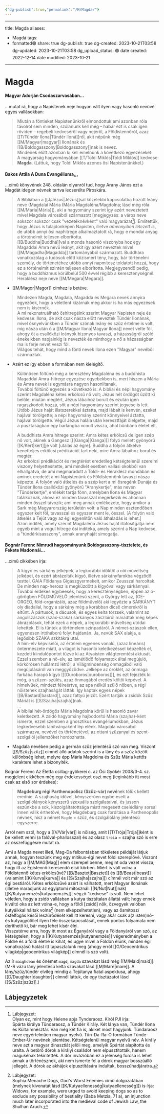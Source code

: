 ```yaml
---
{"dg-publish":true,"permalink":"/M/Magda/"}
---
```


---
title: Magda
aliases:
  - Magdá
tags:
  - formatted🟢
share: true
dg-publish: true
dg-created: 2023-10-21T03:58
dg-updated: 2023-10-21T03:58
dg_upload_status: 🟢
date created: 2022-12-14
date modified: 2023-10-21
---



# Magda

#### Magyar Adorján Csodaszarvasában...

...mutat rá, hogy a Napistenek neje hogyan vált ilyen vagy hasonló nevűvé egyes vallásokban:  
> Miután a föntieket Napistenünkről elmondottuk ami azonban róla távolról sem minden, szólanunk kell még – habár ezt is csak igen röviden – regebeli kedveséről vagy nejéről, a Földistennőről, azaz [[T/Tündér Ilona\|Tündér Iloná]]ról, akit népünk még [[M/Magyar\|magyar]] Ilonának és [[B/Boldogasszony\|Boldogasszony]]nak is nevez.  
> Mindenek előtt azonban ki kell emelnünk a következő egyezéseket:  
> A magyarság hagyományában [[T/Toldi Miklós\|Toldi Miklós]] kedvese: **Magda**. (Láttuk, hogy Toldi Miklós azonos ősi Napistenünkkel.)  

#### Bakos Attila A Duna Evangéliuma,,,

...című könyvének 248. oldalán olyanról tud, hogy Arany János ezt a Magdát idegen névnek tartva lecserélte Piroskára.  
> A Bibliában a [[J/Jézus\|Jézus]]sal közelebbi kapcsolatba hozott leány neve (Magdalai Mária (Mária Magdaléna/Magdolna; lásd még róla [[M/Mária\|Mária]]), aki a hagyomány szerint így azért neveztetett mivel Magdala városából származott \[megjegyzés: a város neve sokszor sokszor csak "vezetéknévként" való magyarázat[^1]\]. Említettük, hogy Jézus is tulajdonképen Napisten, illetve *amennyiben létezett is*, de utóbb annyi ősi naphitrege alkalmaztatott rá, hogy e mondai anyag a történelmit teljesen elborította.  
> [[B/Buddha\|Buddhá]]val a monda hasonló viszonyba hoz egy Magaddai Amra nevű leányt, akit így azért neveztek mivel [[M/Magadha\|Magadda]] tartományából származott. Buddhára vonatkozólag a tudósok előtt közismert tény, hogy, bár történelmi személy, de történetéhez utóbb annyi napmítosz toldatott hozzá, hogy ez a történelmit szintén teljesen elborította. Megjegyzendő pedig, hogy a buddhizmus körülbelül 500 évvel régibb a kereszténységnél.  
> Heraklész neje neve [[M/Megara\|Megara]].  
- [[M/Magor\|Magor]] címhez is betéve.  

> Mindezen Magda, Magdala, Magadda és Megara nevek annyira egyezőek, hogy a véletlent kizárnák még akkor is ha más egyezések nem is kisérnék.  
> A mi rekonstruálható őshitregéink szerint Magyar Napisten neje és kedvese: Ilona, de akit csak násza előtt neveztek Tündér Ilonának, mivel ősnyelvünkben a Tündér szónak leány és szűz értelme is volt, míg násza után ő a [[M/Magyar Ilona\|Magyar Ilona]] nevet vette föl, ahogy őt a csallóközi leányok bizonyos tavaszi, a házasságról szóló énekeikben napjainkig is nevezték és minthogy a nő a házasságban ma is férje nevét veszi föl.  
> Világos tehát, hogy mind a fönti nevek Ilona ezen "Magyar" nevéből származtak.  
- Azért ez így ebben a formában nem kielégítő.  

> Különösen föltünő még a keresztény Magdaléna és a buddhista Magaddai Amra-hitrege egyezése egyebekben is, mert hiszen a Mária és Amra nevek is egymásra nagyon hasonlítanak.  
> További föltünő egyezés a következő is: A bibliai és népi hagyomány szerint Magdaléna kétes erkölcsű nő volt; Jézus hét ördögöt űzött ki belőle, miután megtért, Jézus lábaihoz borult és ezután igen ragaszkodott hozzá, sőt a népi hagyomány szerint jegyese is lett. Utóbb Jézus haját illatszerekkel áztatta, majd lábait is kenvén, ezeket hajával törölgette; a népi hagyomány szerint könnyeivel áztatta, hajával törölgette. Végül Jézus halála után keresztfáját ölelgette, majd a pusztaságban egy barlangba vonult vissza, ahol bűnbánó életet élt.  
> 
> A buddhista Amra hitrege szerint: Amra kétes erkölcsű de igen szép nő volt, akinek a Gangesz \[[[Ganga\|[Ganga]]\] folyó mellett gyönyörű [[K/Kert\|kert]]je volt \[utalás az égre\]. Buddha a folyón átkelve kenetteljes erkölcsi prédikációt tart neki, mire Amra lábaihoz borul és megtér.  
> Az erkölcsi prédikációt és megtérést eredetileg kétségtelenül szerelmi viszony helyettesítette, ami mindkét esetben vallási okokból van elhallgatva, de ami megmaradott a Toldi- és Heraklész mondában és aminek eredetét a mi Napistenünk és Földistennőnk tavaszi násza képezte. A folyón való átkelés és a szép kert a mi ősregénk Dunája és Tündér Ilona csallóközi gyönyörű "Aranykertje", más nevén "Tündérkertje", emlékét tartja fönn, amelyben Ilona és Magyar találkoznak, ahova ez minden tavasszal megérkezik és ahonnan minden ősszel távozik; ami meg annak emlékezete, hogy amikor a Sark még Magyarország területén volt: a Nap minden esztendőben egyszer kelt föl, tavasszal és egyszer ment le, ősszel. \[A folyón való átkelés a Tejút vagy az égi egyenlítőn való áthaladás is lehet.\]  
> Azon indíték, amely szerint Magdaléna Jézus haját illatosítgatja nem egyéb mint a vogul hitrege ősi indítéka, amely szerint a Nap kedvese, a "tündérkisasszony", annak aranyhaját simogatja.  

#### Bognár Ferenc Nimrudi hagyományunk Boldogasszony-tisztelete, és Fekete Madonnái...

...című cikkében írja:  
> A kígyó és sárkány jelképek, a legkorábbi időktől a női műveltség jelképei, és ezért ábrázolták kígyó, illetve sárkányfarokba végződő testtel, GAIA Földanya Gigászgyermekeit, amikor Zeusszal harcoltak. De minden nap-herosz is megküzdött a kígyóval vagy sárkánnyal. További érdekes egybeesés, hogy a kereszténységben, éppen az ó-görögben FÖLDMŰVELŐ jelentésű szent, a György lett az, (GE-ORGEO, föld-organizáló, azaz földművelő) aki legyőzte a SÁRKÁNYT oly diadallal, hogy a sárkány még a korábban dicső címerekről is eltűnt. A pártusok, a dácusok, és egyes kelta törzsek, valamint az angolszászok (szax-szaka) sárkányos zászlóiról maradtak még képes ábrázolások, tehát ezek a népek, a legkorábbi műveltség utódai lehettek. El is tűntek a történelem színpadáról. A német-szászok ellen, egyenesen irtóháború folyt hajdanán. Ja, nevük SAX alakja, a legősibb SZAKA szkítákra utal.  
> A hím-elv képviselői, az értelem egyenes vonalú, (azaz lineáris) öntermészete miatt, a világot is hasonló keletkezéssel képzelték el, kezdeti kiindulópontot tűzve ki az Atyaisten világteremtési aktusát. Ezzel szemben a nő-elv, az ismétlődő folyamatok által megújuló, körkörösen hullámzó létről, a Világmindenség önmagából való megújulásáról van meggyőződve. Jelképe az öröklét, az önmaga farkába harapó kígyó \[[[Ouroboros\|ouroboros]]\], és ezt fejezték ki még, a szűzen-szülés, azaz önmagából eredés költői képével. A hímelvűek, mindezt félreértve, az apa nélkül szülő nőben, a régi nőistenek szajhaságát látták. Így kaptak egyes népek [[B/Bastard\|bastard]], azaz fattyú jelzőt. Ezért tartják a zsidók Szűz Máriát is [[S/Szajha\|szajhá]]nak.  
> ...  
> A bibliai hét-ördögös Mária Magdolna körül is hasonló zavar keletkezett. A zsidó hagyomány hajbodorító Mária (szajha)-ként ismerte, ezzel szemben a gnosztikus evangéliumokban, Jézus legkedvesebb tanítványaként lép elénk. Magdala városából származva, nevével és történetével, az ottani szűzanyai és szent-szolgálói jellemzőket hordozhatta.  
- Magdala nevében pedig a germán szűz jelentésű szó van meg. Viszont [[S/Szűz\|szűz]] címnél álló adatok szerint is a lány és a szűz között különbség lehet, melyre épp Mária Magdolna és Szűz Mária kettős karaktere lehet a bizonyíték.  

Bognár Ferenc Az Életfa csillag-gyökerei c. az Ősi Gyökér 2008/3-4. sz. megjelent cikkében még egy érdekességet oszt meg (leginkább itt most csak az első sor érdekes):  
> **Magdeburg régi Parthenopolisz (Szűz-vár) nevé**nek tőlük kellett erednie. A szajhaság idővel, kényszerűen egybe esett a szolgálólányok kényszerű szexuális szolgálataival, és jusson eszünkbe a sok, kiszolgáltatottsága miatt megesett cselédlány sorsa! Innen válik érthetővé, hogy Magdeburg csak fordítása a Parthenopolis névnek, hisz a német `Magde` = szűz, és szolgálólány jelentésű egyszerre.  

Arról nem szól, hogy a [[V/Vár\|vár]] is nőiség, amit [[T/Trója\|Trója]]ként is be kellett venni (a falóval-phallosszal) és az olasz `troia` = szajha szó is erre az összefüggésre mutat rá.  

Ami a Magda nevet illeti, Mag-Da felbontásban tökéletes példáját látjuk annak, hogyan teszünk meg egy mitikus-égi nevet földi szereplővé. Viszont az, hogy a [[M/MAG\|Mag]] elem szerepel benne, megint oda vezet vissza, hogy itt az Égistennő keresendő első körben. Miért is vált volna a Földistennő kétes erkölcsűvé? [[B/Basztet\|Basztet]] és [[B/Beast\|beast]] (valamint [[K/Kurva\|kurva]] és [[S/Szajha\|szajha]]) címnél volt már szó az égi bestiáról. Kétes erkölcsűvé azért is válhatott, mert Magyar Ilonának (illetve maradjunk az egyiptomi mítosznál: [[N/Nut\|Nut]]nak) [[K/Kutyanemzés\|kutyanemzés]]t végző "kedvese" is volt. Nem lehet véletlen, hogy a zsidó vallásban a kutya tisztátalan állattá vált; hogy ennek kiváltó oka az lett volna-e, hogy a földi \[zsidó\] nők, özvegyek valóban kutyáikkal háltak volna[^2] (nem elképzelhetetlen), vagy az ősmítosz/ősfelfogás késői leszűrődését kell itt keresni, vagy akár csak a(z isten)nő- és kutyagyűlölet ilyen féle összekapcsolását, ennek pontos folyamata nem deríthető ki, bár meg lehet kísér élni.  
Visszatérve arra, hogy itt most az Éganyáról vagy a Földanyáról van szó, az kétségtelen, hogy a [[K/Kutyanemzés\|kutyanemzés]] végeredményben a Földre és a földi életre is kihat, és ugye mivel a Földön élünk, minden égi vonatkozású hatást itt tapasztalunk meg (ahogy erről [[G/Geocentrikus világkép\|geocentrikus világkép]] címnél is szó volt).  

Az ír `maighdean` és ónémet `magd`, `magda` szavakat lásd még [[M/Maid\|maid]].  
(M-R vázú lány jelentésű kelta szavakat lásd [[M/Mare\|mare]]. A lány/szűz/tündér elvileg mindig a Tejútanya fiatal aspektusa, ahogy [[D/Daughter\|daughter]] címnél láttuk, de egy tisztázatot lásd [[S/Szűz\|szűz]].)  

## Lábjegyzetek

[^1]: Lábjegyzet:  
Olyan ez, mint hogy Helene apja Tynderaosz. Kiről PJI írja:  
Spárta királya Tündaraosz, a Tündér Király. Két lánya van, Tündér Ilona és Kültaimnésztár. Van még két fia is, akiket most hagyjunk. Tündaraosz neve egyértelműen magyar nyelvű. Tün-Da-Ra-O formában Tünde-Ember-Úr nevének jelentése. Kétségtelenül magyar nyelvű név. A király neve azt a magyar dinasztiát jelöli meg, amelyik Spártát alapította és uralta. A betörő dórok a királyi családot nem elpusztították, hanem magukénak tekintették. A dór invázióban ez a jelenség furcsa is lehet annak a történésznek, aki nem ismerte fel a dórok magyar bosszúálló jellegét. A dórok az akhájok elpusztítására indultak, bosszúhadjáratra.  

[^2]: Lábjegyzet:  
Sophia Menache Dogs, God's Worst Enemies című dolgozatában (melynek kivonatát lásd [[K/Kutyaellenesség\|kutyaellenesség]]) is írja:  
Widows, for example, were urged to avoid keeping dogs so as to exclude any possibility of bestiality (Baba Metzia, 71 a), an injunction much later incorporated into the medieval code of Jewish Law, the Shulhan Aruch.  